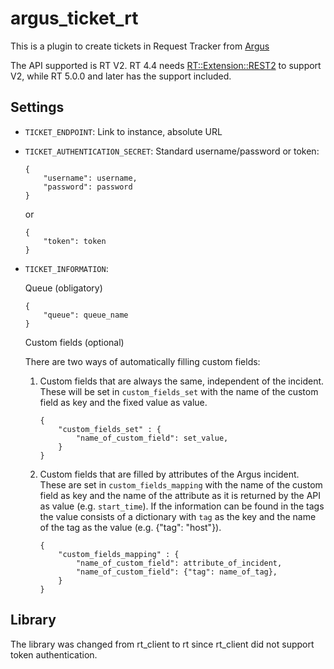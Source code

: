 # argus_ticket_rt

This is a plugin to create tickets in Request Tracker from [Argus](https://github.com/Uninett/argus-server)

The API supported is RT V2. RT 4.4 needs [RT::Extension::REST2](https://github.com/bestpractical/rt-extension-rest2)
to support V2, while RT 5.0.0 and later has the support included.

## Settings

* `TICKET_ENDPOINT`: Link to instance, absolute URL
* `TICKET_AUTHENTICATION_SECRET`: Standard username/password or token:

    ```
    {
        "username": username,
        "password": password
    }
    ```

    or

    ```
    {
        "token": token
    }
    ```

* `TICKET_INFORMATION`:

    Queue (obligatory)

    ```
    {
        "queue": queue_name
    }
    ```

    Custom fields (optional)

    There are two ways of automatically filling custom fields:

    1. Custom fields that are always the same, independent of the incident. 
    These will be set in `custom_fields_set` with the name of the custom field as key and the fixed value as value.


        ```
        {
            "custom_fields_set" : {
                "name_of_custom_field": set_value,
            }
        }
        ```

    2. Custom fields that are filled by attributes of the Argus incident. These are set in `custom_fields_mapping` with the name of the custom field as key and the name of the attribute as it is returned by the API  as value (e.g. `start_time`). If the information can be found in the tags the value consists of a dictionary with `tag` as the key and the name of the tag as the value (e.g. {"tag": "host"}).

        ```
        {
            "custom_fields_mapping" : {
                "name_of_custom_field": attribute_of_incident,
                "name_of_custom_field": {"tag": name_of_tag},
            }
        }
        ```

## Library

The library was changed from rt_client to rt since rt_client did not support token authentication.
